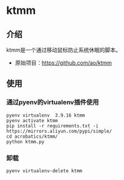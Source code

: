 # ktmm

## 介绍

ktmm是一个通过移动鼠标防止系统休眠的脚本。

- 原始项目：https://github.com/ao/ktmm

## 使用

### 通过pyenv的virtualenv插件使用

    pyenv virtualenv  3.9.16 ktmm
    pyenv activate ktmm
    pip install -r requirements.txt -i https://mirrors.aliyun.com/pypi/simple/
    cd acrobatics/ktmm/
    python ktmm.py

### 卸载

    pyenv virtualenv-delete ktmm
